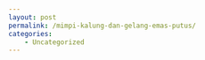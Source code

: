 ```yaml
---
layout: post
permalink: /mimpi-kalung-dan-gelang-emas-putus/
categories:
    - Uncategorized
---
```


